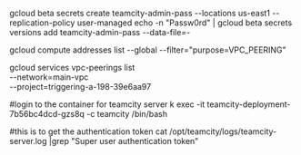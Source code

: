 gcloud beta secrets create teamcity-admin-pass --locations us-east1 --replication-policy user-managed
echo -n "Passw0rd" | gcloud beta secrets versions add teamcity-admin-pass --data-file=-

gcloud compute addresses list --global --filter="purpose=VPC_PEERING"

gcloud services vpc-peerings list \
    --network=main-vpc \
    --project=triggering-a-198-39e6aa97


#login to the container for teamcity server
k exec -it teamcity-deployment-7b56bc4dcd-gzs8q -c teamcity /bin/bash

#this is to get the authentication token
cat /opt/teamcity/logs/teamcity-server.log  |grep "Super user authentication token"